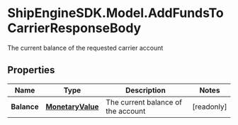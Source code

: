# ShipEngineSDK.Model.AddFundsToCarrierResponseBody
The current balance of the requested carrier account

## Properties

Name | Type | Description | Notes
------------ | ------------- | ------------- | -------------
**Balance** | [**MonetaryValue**](MonetaryValue.md) | The current balance of the account | [readonly] 

